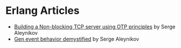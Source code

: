 # Erlang Articles

- [Building a Non-blocking TCP server using OTP principles](https://github.com/saleyn/erlang/blob/main/non-blocking-tcp-server.md) by Serge Aleynikov
- [Gen event behavior demystified](https://github.com/saleyn/erlang/blob/main/gen-event-demystified.md) by Serge Aleynikov
